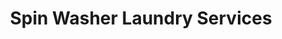 ---
title: "Spin Washer Laundry Services"
url: /imus/spin-washer-laundry-services/
shop: laundry
---